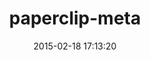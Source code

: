 ---
layout: post
title:  "paperclip-meta"
repo:   "teeparham/paperclip-meta"
date:   2015-02-18 17:13:20
gemurl: http://github.com/teeparham/paperclip-meta
---